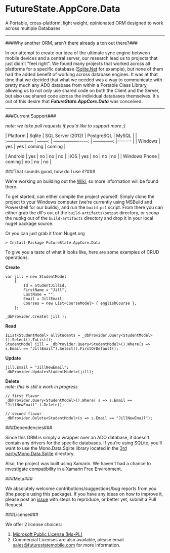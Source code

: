 FutureState.AppCore.Data
============

A Portable, cross-platform, light weight, opinionated ORM designed to work across multiple Databases 

----

###Why another ORM, aren't there already a ton out there?###

In our attempt to create our idea of the ultimate sync engine between mobile devices and a central server, our research lead us to projects that just didn't "feel right". We found many projects that worked across all platforms for a specific database ([Sqlite.Net](https://github.com/praeclarum/sqlite-net) for example), but none of them had the added benefit of working across database engines. It was at that time that we decided that what we needed was a way to communicate with pretty much any ADO database from within a Portable Class Library, allowing us to not only use shared code on both the Client and the Server, but also use shared code across the individual databases themselves. It's out of this desire that ***FutureState.AppCore.Data*** was conceived.

----

###Current Support###

*note: we take pull requests if you'd like to support more ;)* 


| Platform      | Sqlite | SQL Server (2012) | PostgreSQL | MySQL  |
| :–––––––––––– | –––––: | –––––––––––-----: | –––––––––: |–––––-: |
| Windows       | yes    |  yes              | coming     | coming |


| Android       | yes    |  no               | no         | no     |
| iOS           | yes    |  no               | no         | no     |
| Windows Phone | coming |  no               | no         | no     |

###That sounds good, how do I use it?###

We're working on building out the [Wiki](https://github.com/FutureStateMobile/AppCore.Data/wiki), so more information will be found there.

To get started, can either compile the project yourself. Simply clone the project to your Windows computer (we're currently using MSBuild and Powershell for our builds), and run the `build.ps1` script. From there you can either grab the dll's out of the `build-artifacts\output` directory, or scoop the nupkg out of the `build-artifacts` directory and drop it in your local nuget package source. 

Or you can just grab it from Nuget.org

    > Install-Package FutureState.AppCore.Data

To give you a taste of what it looks like, here are some examples of CRUD operations.

**Create**

    var jill = new StudentModel
        {
            Id = StudentJillId,
            FirstName = "Jill",
            LastName = "",
            Email = JillEmail,
            Courses = new List<CourseModel> { englishCourse },
        };

    _dbProvider.Create( jill );

**Read**

    IList<StudentModel> allStudents = _dbProvider.Query<StudentModel>().Select().ToList();
    StudentModel jill = _dbProvider.Query<StudentModel>().Where(s => s.Email == "JillEmail").Select().FirstOrDefault();

**Update**

    jill.Email = "JillNewEmail";
    _dbProvider.Update<StudentModel>(jill);

**Delete**  
*note: this is still a work in progress*

    // first flavor
    _dbProvider.Query<StudentModel>().Where( s => s.Email == "JillNewEmail" ).Delete();

    // second flavor
    _dbProvider.Delete<StudentModel>(s => s.Email == "JillNewEmail");

###Dependencies###

Since this ORM is simply a wrapper over an ADO database, it doesn't contain any drivers for the specific databases. If you're using SQLite, you'll want to use the Mono.Data.Sqlite library located in the [3rd party/Mono.Data.Sqlite](https://github.com/FutureStateMobile/AppCore.Data/tree/master/3rd%20party/Mono.Data.SQLite.1.0.61.0) directory.

Also, the project was built using Xamarin. We haven't had a chance to investigate compatibility in a Xamarin Free Environment.

###Meta###

We absolutely welcome contributions/suggestions/bug reports from you (the people using this package). If you have any ideas on how to improve it, please post an [issue](https://github.com/FutureStateMobile/AppCore.Data/issues) with steps to reproduce, or better yet, submit a Pull Request.

###License###

We offer 2 license choices:

1. [Microsoft Public License (Ms-PL)](http://www.microsoft.com/en-us/openness/licenses.aspx#MPL)
2. Commercial Licenses are also available, please email sales@futurestatemobile.com for more information.
